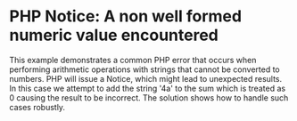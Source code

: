 # PHP Notice:  A non well formed numeric value encountered
This example demonstrates a common PHP error that occurs when performing arithmetic operations with strings that cannot be converted to numbers.  PHP will issue a Notice, which might lead to unexpected results. In this case we attempt to add the string '4a' to the sum which is treated as 0 causing the result to be incorrect.  The solution shows how to handle such cases robustly.